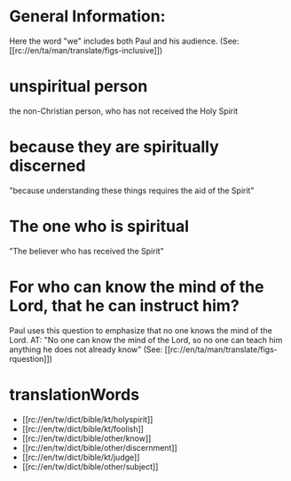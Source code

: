 # General Information:

Here the word "we" includes both Paul and his audience. (See: [[rc://en/ta/man/translate/figs-inclusive]])

# unspiritual person

the non-Christian person, who has not received the Holy Spirit

# because they are spiritually discerned

"because understanding these things requires the aid of the Spirit"

# The one who is spiritual

"The believer who has received the Spirit"

# For who can know the mind of the Lord, that he can instruct him?

Paul uses this question to emphasize that no one knows the mind of the Lord. AT: "No one can know the mind of the Lord, so no one can teach him anything he does not already know" (See: [[rc://en/ta/man/translate/figs-rquestion]])

# translationWords

* [[rc://en/tw/dict/bible/kt/holyspirit]]
* [[rc://en/tw/dict/bible/kt/foolish]]
* [[rc://en/tw/dict/bible/other/know]]
* [[rc://en/tw/dict/bible/other/discernment]]
* [[rc://en/tw/dict/bible/kt/judge]]
* [[rc://en/tw/dict/bible/other/subject]]